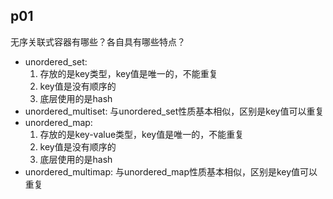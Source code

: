 ## p01
无序关联式容器有哪些？各自具有哪些特点？

- unordered_set:
    1. 存放的是key类型，key值是唯一的，不能重复
    2. key值是没有顺序的
    3. 底层使用的是hash
- unordered_multiset:
    与unordered_set性质基本相似，区别是key值可以重复
- unordered_map:
    1. 存放的是key-value类型，key值是唯一的，不能重复
    2. key值是没有顺序的
    3. 底层使用的是hash
- unordered_multimap:
    与unordered_map性质基本相似，区别是key值可以重复
    

